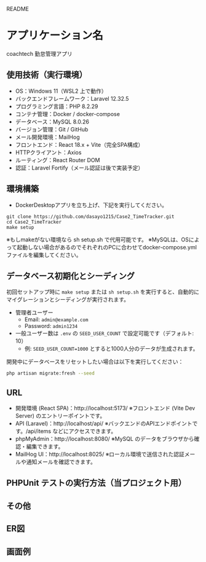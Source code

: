README

# アプリケーション名

coachtech 勤怠管理アプリ


## 使用技術（実行環境）

- OS：Windows 11（WSL2 上で動作）
- バックエンドフレームワーク：Laravel 12.32.5
- プログラミング言語：PHP 8.2.29
- コンテナ管理：Docker / docker-compose
- データベース：MySQL 8.0.26
- バージョン管理：Git / GitHub
- メール開発環境：MailHog
- フロントエンド：React 18.x + Vite（完全SPA構成）
- HTTPクライアント：Axios
- ルーティング：React Router DOM
- 認証：Laravel Fortify（メール認証は後で実装予定）

## 環境構築
- DockerDesktopアプリを立ち上げ、下記を実行してください。
```
git clone https://github.com/dasayo1215/Case2_TimeTracker.git
cd Case2_TimeTracker
make setup
```
※もしmakeがない環境なら sh setup.sh で代用可能です。
※MySQLは、OSによって起動しない場合があるのでそれぞれのPCに合わせてdocker-compose.ymlファイルを編集してください。

## データベース初期化とシーディング
初回セットアップ時に `make setup` または `sh setup.sh` を実行すると、自動的にマイグレーションとシーディングが実行されます。

- 管理者ユーザー
  - Email: `admin@example.com`
  - Password: `admin1234`
- 一般ユーザー数は `.env` の `SEED_USER_COUNT` で設定可能です（デフォルト: 10）
  - 例: `SEED_USER_COUNT=1000` とすると1000人分のデータが生成されます。

開発中にデータベースをリセットしたい場合は以下を実行してください：

```bash
php artisan migrate:fresh --seed
```

## URL
- 開発環境 (React SPA)：http://localhost:5173/
※フロントエンド (Vite Dev Server) のエントリーポイントです。
- API (Laravel)：http://localhost/api/
※バックエンドのAPIエンドポイントです。/api/items などにアクセスできます。
- phpMyAdmin：http://localhost:8080/
※MySQL のデータをブラウザから確認・編集できます。
- MailHog UI：http://localhost:8025/
※ローカル環境で送信された認証メールや通知メールを確認できます。

## PHPUnit テストの実行方法（当プロジェクト用）

## その他

## ER図

## 画面例